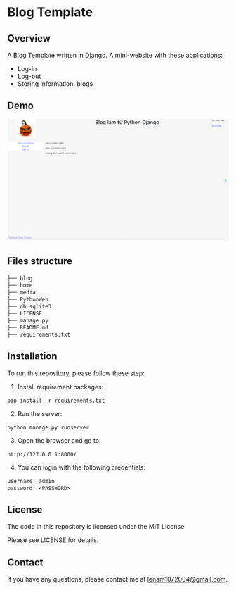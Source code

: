 # Blog Template 

## Overview 
A Blog Template written in Django. A mini-website with these applications: 
- Log-in 
- Log-out 
- Storing information, blogs

## Demo 
![alt text](media/demo.png)

## Files structure 
```
├── blog
├── home 
├── media
├── PythonWeb
├── db.sqlite3
├── LICENSE
├── manage.py
├── README.md
├── requirements.txt
```

## Installation 
To run this repository, please follow these step: 
1. Install requirement packages:
```
pip install -r requirements.txt
```

2. Run the server:
```
python manage.py runserver
```
3. Open the browser and go to:
```
http://127.0.0.1:8000/
```
4. You can login with the following credentials:
```
username: admin
password: <PASSWORD>
```

## License
The code in this repository is licensed under the MIT License.

Please see LICENSE for details.

## Contact
If you have any questions, please contact me at lenam1072004@gmail.com.




